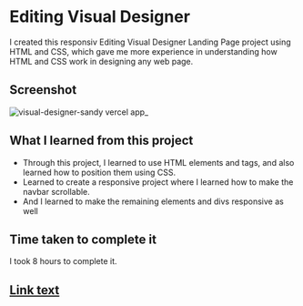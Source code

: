 # Editing Visual Designer
I created this responsiv Editing Visual Designer Landing Page project using HTML and CSS, which gave me more experience in understanding how HTML and CSS work in designing any web page.
## Screenshot
![visual-designer-sandy vercel app_](https://github.com/vibhamaurya05/Visual-Designer/assets/138363991/81731fe3-63c7-425a-9a9c-aebc682829a4)
## What I learned from this project
* Through this project, I learned to use HTML elements and tags, and also learned how to position them using CSS.
* Learned to create a responsive project where I learned how to make the navbar scrollable.
* And I learned to make the remaining elements and divs responsive as well
## Time taken to complete it
I took 8 hours to complete it.
## [Link text](https://visual-designer-sandy.vercel.app/)
